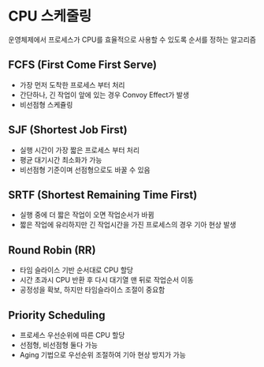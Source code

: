 # CPU 스케줄링 
운영체제에서 프로세스가 CPU를 효율적으로 사용할 수 있도록 순서를 정하는 알고리즘

## FCFS (First Come First Serve)
- 가장 먼저 도착한 프로세스 부터 처리
- 간단하나, 긴 작업이 앞에 있는 경우 Convoy Effect가 발생
- 비선점형 스케쥴링

## SJF (Shortest Job First)
- 실행 시간이 가장 짧은 프로세스 부터 처리
- 평균 대기시간 최소화가 가능
- 비선점형 기준이며 선점형으로도 바꿀 수 있음

## SRTF (Shortest Remaining Time First)
- 실행 중에 더 짧은 작업이 오면 작업순서가 바뀜
- 짧은 작업에 유리하지만 긴 작업시간을 가진 프로세스의 경우 기아 현상 발생

## Round Robin (RR)
- 타임 슬라이스 기반 순서대로 CPU 할당
- 시간 초과시 CPU 반환 후 다시 대기열 맨 뒤로 작업순서 이동
- 공정성을 확보, 하지만 타임슬라이스 조절이 중요함

## Priority Scheduling
- 프로세스 우선순위에 따른 CPU 할당
- 선점형, 비선점형 둘다 가능
- Aging 기법으로 우선순위 조절하여 기아 현상 방지가 가능
  
